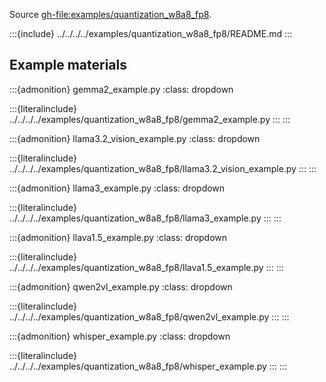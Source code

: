 Source <gh-file:examples/quantization_w8a8_fp8>.

:::{include} ../../../../examples/quantization_w8a8_fp8/README.md
:::

## Example materials

:::{admonition} gemma2_example.py
:class: dropdown

:::{literalinclude} ../../../../examples/quantization_w8a8_fp8/gemma2_example.py
:::
:::

:::{admonition} llama3.2_vision_example.py
:class: dropdown

:::{literalinclude} ../../../../examples/quantization_w8a8_fp8/llama3.2_vision_example.py
:::
:::

:::{admonition} llama3_example.py
:class: dropdown

:::{literalinclude} ../../../../examples/quantization_w8a8_fp8/llama3_example.py
:::
:::

:::{admonition} llava1.5_example.py
:class: dropdown

:::{literalinclude} ../../../../examples/quantization_w8a8_fp8/llava1.5_example.py
:::
:::

:::{admonition} qwen2vl_example.py
:class: dropdown

:::{literalinclude} ../../../../examples/quantization_w8a8_fp8/qwen2vl_example.py
:::
:::

:::{admonition} whisper_example.py
:class: dropdown

:::{literalinclude} ../../../../examples/quantization_w8a8_fp8/whisper_example.py
:::
:::

